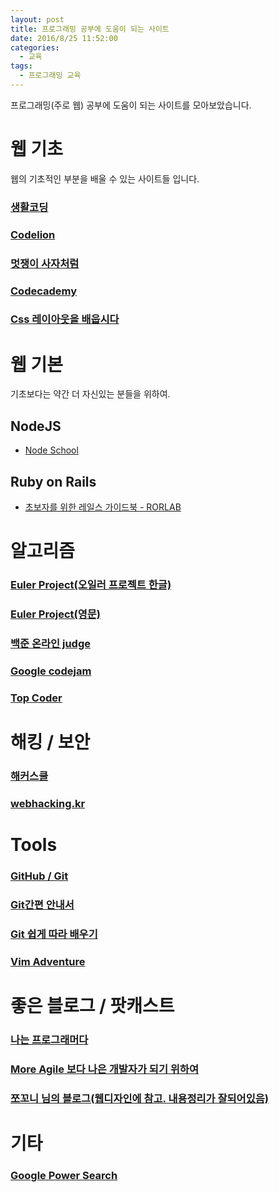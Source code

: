 ```yaml
---
layout: post
title: 프로그래밍 공부에 도움이 되는 사이트
date: 2016/8/25 11:52:00
categories:
  - 교육
tags:
  - 프로그래밍 교육
---
```


프로그래밍(주로 웹) 공부에 도움이 되는 사이트를 모아보았습니다.


# 웹 기초
웹의 기초적인 부분을 배울 수 있는 사이트들 입니다.


### [생활코딩](https://opentutorials.org/course/1)

### [Codelion](http://codelion.net/)

### [멋쟁이 사자처럼](http://www.likelion.net/)

### [Codecademy](https://www.codecademy.com/)

### [Css 레이아웃을 배웁시다](http://ko.learnlayout.com/)



# 웹 기본
기초보다는 약간 더 자신있는 분들을 위하여.

## NodeJS

- [Node School](http://nodeschool.io/)

## Ruby on Rails

- [초보자를 위한 레일스 가이드북 - RORLAB](https://rorlab.gitbooks.io/railsguidebook/content/)

# 알고리즘


### [Euler Project(오일러 프로젝트 한글)](http://euler.synap.co.kr/)

### [Euler Project(영문)](https://projecteuler.net/)

### [백준 온라인 judge](https://www.acmicpc.net/)

### [Google codejam](https://code.google.com/codejam/)

### [Top Coder](https://www.topcoder.com/)



# 해킹 / 보안


### [해커스쿨](http://www.hackerschool.org/Sub_Html/HS_Community/index.html)

### [webhacking.kr](http://webhacking.kr/)



# Tools


### [GitHub / Git](https://github.com/)

### [Git간편 안내서](https://rogerdudler.github.io/git-guide/index.ko.html)

### [Git 쉽게 따라 배우기](http://learngitbranching.js.org/)

### [Vim Adventure](http://vim-adventures.com/)




# 좋은 블로그 / 팟캐스트


### [나는 프로그래머다](https://iamprogrammer.io/)

### [More Agile 보다 나은 개발자가 되기 위하여](http://www.moreagile.net/)

### [쪼꼬니 님의 블로그(웹디자인에 참고. 내용정리가 잘되어있음)](http://elren.blog.me/220730606293)


# 기타


### [Google Power Search](http://www.powersearchingwithgoogle.com/)
